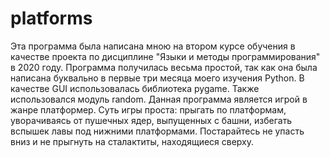 # platforms

Эта программа была написана мною на втором курсе обучения в качестве проекта по дисциплине "Языки и методы программирования" в 2020 году. Программа получилась весьма простой,
так как она была написана буквально в первые три месяца моего изучения Python.
В качестве GUI использовалась библиотека pygame. Также использовался модуль random.
Данная программа является игрой в жанре платформер. Суть игры проста: прыгать по платформам, уворачиваясь от пушечных ядер, выпущенных с башни, избегать вспышек лавы
под нижними платформами. Постарайтесь не упасть вниз и не прыгнуть на сталактиты, находящиеся сверху.
